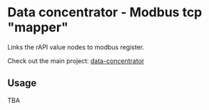 # Data concentrator - Modbus tcp "mapper"
Links the rAPI value nodes to modbus register.

Check out the main project: [data-concentrator](https://github.com/dcrntn/data-concentrator)

## Usage
TBA
